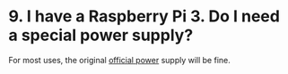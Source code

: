 # 9. I have a Raspberry Pi 3. Do I need a special power supply?

For most uses, the original [official power](https://www.raspberrypi.org/products/universal-power-supply/) supply will be fine.


